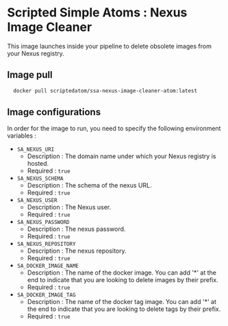 # Scripted Simple Atoms : Nexus Image Cleaner

This image launches inside your pipeline to delete obsolete images from your Nexus registry.

## Image pull

```bash
  docker pull scriptedatom/ssa-nexus-image-cleaner-atom:latest
```

## Image configurations

In order for the image to run, you need to specify the following environment variables :

* `SA_NEXUS_URI`
    * Description : The domain name under which your Nexus registry is hosted.
    * Required : `true`
* `SA_NEXUS_SCHEMA`
    * Description : The schema of the nexus URL.
    * Required : `true`
* `SA_NEXUS_USER`
    * Description : The Nexus user.
    * Required : `true`
* `SA_NEXUS_PASSWORD`
    * Description : The nexus password.
    * Required : `true`
* `SA_NEXUS_REPOSITORY`
    * Description : The nexus repository.
    * Required : `true`
* `SA_DOCKER_IMAGE_NAME`
    * Description : The name of the docker image. You can add '*' at the end to indicate that you are looking to delete images by their prefix.
    * Required : `true`
* `SA_DOCKER_IMAGE_TAG`
    * Description : The name of the docker tag image. You can add '*' at the end to indicate that you are looking to delete tags by their prefix.
    * Required : `true`
